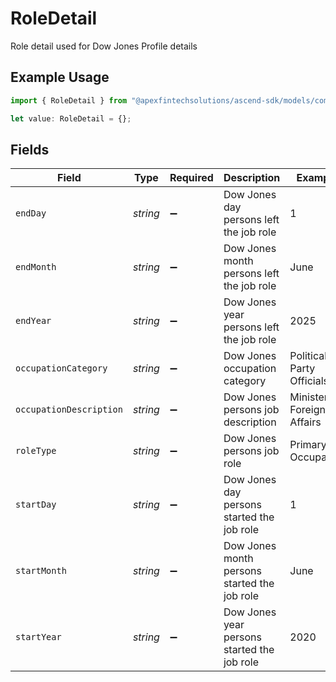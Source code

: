 # RoleDetail

Role detail used for Dow Jones Profile details

## Example Usage

```typescript
import { RoleDetail } from "@apexfintechsolutions/ascend-sdk/models/components";

let value: RoleDetail = {};
```

## Fields

| Field                                        | Type                                         | Required                                     | Description                                  | Example                                      |
| -------------------------------------------- | -------------------------------------------- | -------------------------------------------- | -------------------------------------------- | -------------------------------------------- |
| `endDay`                                     | *string*                                     | :heavy_minus_sign:                           | Dow Jones day persons left the job role      | 1                                            |
| `endMonth`                                   | *string*                                     | :heavy_minus_sign:                           | Dow Jones month persons left the job role    | June                                         |
| `endYear`                                    | *string*                                     | :heavy_minus_sign:                           | Dow Jones year persons left the job role     | 2025                                         |
| `occupationCategory`                         | *string*                                     | :heavy_minus_sign:                           | Dow Jones occupation category                | Political Party Officials                    |
| `occupationDescription`                      | *string*                                     | :heavy_minus_sign:                           | Dow Jones persons job description            | Minister of Foreign Affairs                  |
| `roleType`                                   | *string*                                     | :heavy_minus_sign:                           | Dow Jones persons job role                   | Primary Occupation                           |
| `startDay`                                   | *string*                                     | :heavy_minus_sign:                           | Dow Jones day persons started the job role   | 1                                            |
| `startMonth`                                 | *string*                                     | :heavy_minus_sign:                           | Dow Jones month persons started the job role | June                                         |
| `startYear`                                  | *string*                                     | :heavy_minus_sign:                           | Dow Jones year persons started the job role  | 2020                                         |